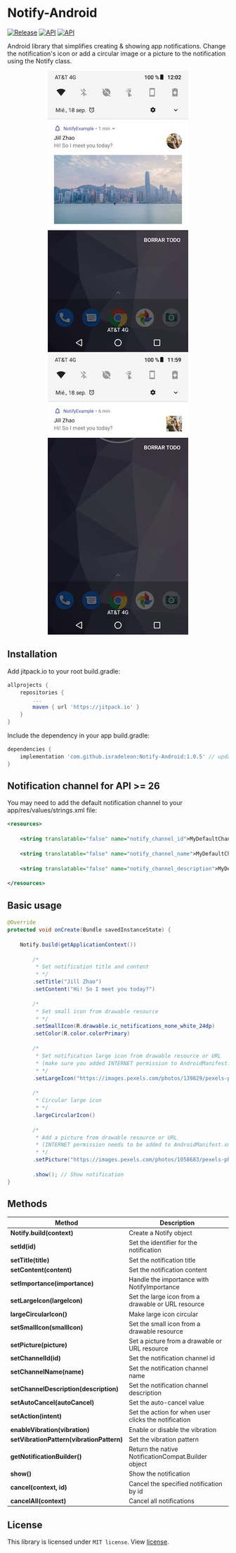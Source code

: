# Notify-Android
[![Release](https://img.shields.io/github/release/isradeleon/Notify-Android.svg)](https://jitpack.io/#isradeleon/Notify-Android)
[![API](https://img.shields.io/badge/support-API%2019%2B-yellow)](https://android-arsenal.com/api?level=19#l19)
[![API](https://img.shields.io/badge/support-API%2026%2B-green)](https://android-arsenal.com/api?level=28#l19)

Android library that simplifies creating & showing app notifications. Change the notification's icon or add a circular image or a picture to the notification using the Notify class.

<p align="center">
    <img src="preview1.jpeg">
    <img src="preview2.jpeg">
</p>

## Installation

Add jitpack.io to your root build.gradle:
```gradle
allprojects {
    repositories {
        ...
        maven { url 'https://jitpack.io' }
    }
}
```

Include the dependency in your app build.gradle:
```gradle
dependencies {
    implementation 'com.github.isradeleon:Notify-Android:1.0.5' // updated for Android X
}
```

## Notification channel for API >= 26

You may need to add the default notification channel to your app/res/values/strings.xml file:
```xml
<resources>

    <string translatable="false" name="notify_channel_id">MyDefaultChannelID</string>

    <string translatable="false" name="notify_channel_name">MyDefaultChannelName</string>

    <string translatable="false" name="notify_channel_description">MyDefaultChannelDescription</string>

</resources>
```

## Basic usage

```java
@Override
protected void onCreate(Bundle savedInstanceState) {

    Notify.build(getApplicationContext())

        /*
         * Set notification title and content
         * */
        .setTitle("Jill Zhao")
        .setContent("Hi! So I meet you today?")

        /*
         * Set small icon from drawable resource
         * */
        .setSmallIcon(R.drawable.ic_notifications_none_white_24dp)
        .setColor(R.color.colorPrimary)

        /*
         * Set notification large icon from drawable resource or URL
         * (make sure you added INTERNET permission to AndroidManifest.xml)
         * */
        .setLargeIcon("https://images.pexels.com/photos/139829/pexels-photo-139829.jpeg?auto=compress&cs=tinysrgb&dpr=2&h=150&w=440")

        /*
         * Circular large icon
         * */
        .largeCircularIcon()

        /*
         * Add a picture from drawable resource or URL
         * (INTERNET permission needs to be added to AndroidManifest.xml)
         * */
        .setPicture("https://images.pexels.com/photos/1058683/pexels-photo-1058683.jpeg?auto=compress&cs=tinysrgb&dpr=2&h=650&w=940")

        .show(); // Show notification
}
```

## Methods

| Method | Description |
|------------------------------------|--------------------------|
| **Notify.build(context)** | Create a Notify object |
| **setId(id)** | Set the identifier for the notification |
| **setTitle(title)** | Set the notification title |
| **setContent(content)** | Set the notification content |
| **setImportance(importance)** | Handle the importance with NotifyImportance |
| **setLargeIcon(largeIcon)** | Set the large icon from a drawable or URL resource |
| **largeCircularIcon()** | Make large icon circular |
| **setSmallIcon(smallIcon)** | Set the small icon from a drawable resource |
| **setPicture(picture)** | Set a picture from a drawable or URL resource |
| **setChannelId(id)** | Set the notification channel id |
| **setChannelName(name)** | Set the notification channel name |
| **setChannelDescription(description)** | Set the notification channel description |
| **setAutoCancel(autoCancel)** | Set the auto-cancel value |
| **setAction(intent)** | Set the action for when user clicks the notification  |
| **enableVibration(vibration)** | Enable or disable the vibration |
| **setVibrationPattern(vibrationPattern)** | Set the vibration pattern |
| **getNotificationBuilder()** | Return the native NotificationCompat.Builder object |
| **show()** | Show the notification |
| **cancel(context, id)** | Cancel the specified notification by id |
| **cancelAll(context)** | Cancel all notifications |

## License

This library is licensed under `MIT license`. View [license](LICENSE).